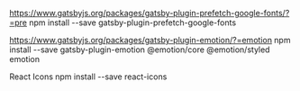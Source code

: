 

https://www.gatsbyjs.org/packages/gatsby-plugin-prefetch-google-fonts/?=pre
npm install --save gatsby-plugin-prefetch-google-fonts


https://www.gatsbyjs.org/packages/gatsby-plugin-emotion/?=emotion
npm install --save gatsby-plugin-emotion @emotion/core @emotion/styled emotion

React Icons
npm install --save react-icons
